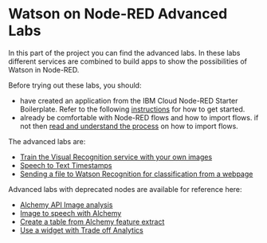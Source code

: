 # Watson on Node-RED Advanced Labs

In this part of the project you can find the advanced labs. In these labs different services are combined to build apps to show the possibilities of Watson in Node-RED.

Before trying out these labs, you should:
- have created an application from the IBM Cloud Node-RED Starter Boilerplate. Refer to the following [instructions](/introduction_to_node_red/README.md) for how to get started.
- already be comfortable with Node-RED flows and how to import flows. if not then [read and understand the process](/introduction_to_node_red/README.md) on how to import flows.

The advanced labs are:
- [Train the Visual Recognition service with your own images](visual_recognition_training/README.md)
- [Speech to Text Timestamps](speech_to_text_timestamps/README.md)
- [Sending a file to Watson Recognition for classification from a webpage](visual_recognition_file_send/README.md)

Advanced labs with deprecated nodes are available for reference here:
- [Alchemy API Image analysis](deprecated_nodes/alchemy_image_analysis_thumbs/README.md)
- [Image to speech with Alchemy](deprecated_nodes/alchemy_image_to_speech/README.md)
- [Create a table from Alchemy feature extract](deprecated_nodes/alchemy_output_table/README.md)
- [Use a widget with Trade off Analytics](deprecated_nodes/tradeoff_analytics_widget/README.md)
